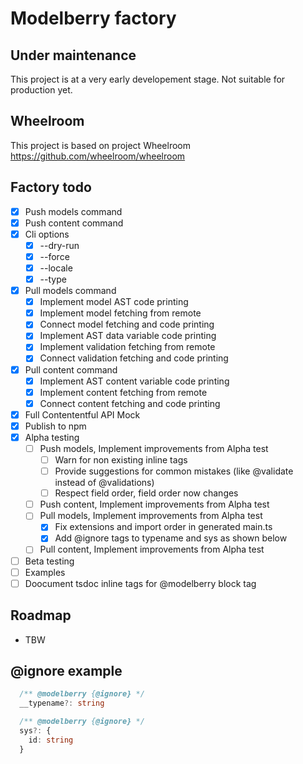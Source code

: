 # Modelberry factory

## Under maintenance

This project is at a very early developement stage. Not suitable for production
yet.

## Wheelroom

This project is based on project Wheelroom <https://github.com/wheelroom/wheelroom>

## Factory todo

- [x] Push models command
- [x] Push content command
- [x] Cli options
  - [x] --dry-run
  - [x] --force
  - [x] --locale
  - [x] --type
- [x] Pull models command
  - [x] Implement model AST code printing
  - [x] Implement model fetching from remote
  - [x] Connect model fetching and code printing
  - [x] Implement AST data variable code printing
  - [x] Implement validation fetching from remote
  - [x] Connect validation fetching and code printing
- [x] Pull content command
  - [x] Implement AST content variable code printing
  - [x] Implement content fetching from remote
  - [x] Connect content fetching and code printing
- [x] Full Contententful API Mock
- [x] Publish to npm
- [x] Alpha testing
  - [ ] Push models, Implement improvements from Alpha test
    - [ ] Warn for non existing inline tags
    - [ ] Provide suggestions for common mistakes (like @validate instead of @validations)
    - [ ] Respect field order, field order now changes
  - [ ] Push content, Implement improvements from Alpha test
  - [ ] Pull models, Implement improvements from Alpha test
    - [x] Fix extensions and import order in generated main.ts
    - [x] Add @ignore tags to typename and sys as shown below
  - [ ] Pull content, Implement improvements from Alpha test
- [ ] Beta testing
- [ ] Examples
- [ ] Doocument tsdoc inline tags for @modelberry block tag

## Roadmap

- TBW

## @ignore example

```ts
  /** @modelberry {@ignore} */
  __typename?: string

  /** @modelberry {@ignore} */
  sys?: {
    id: string
  }
```
